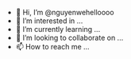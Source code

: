 - 👋 Hi, I’m @nguyenwehelloooo
- 👀 I’m interested in ...
- 🌱 I’m currently learning ...
- 💞️ I’m looking to collaborate on ...
- 📫 How to reach me ...

<!---
nguyenwe/nguyenwe is a ✨ special ✨ repository because its `README.md` (this file) appears on your GitHub profile.
You can click the Preview link to take a look at your changes.
--->
